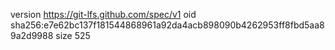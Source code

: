 version https://git-lfs.github.com/spec/v1
oid sha256:e7e62bc137f181544868961a92da4acb898090b4262953ff8fbd5aa89a2d9988
size 525
